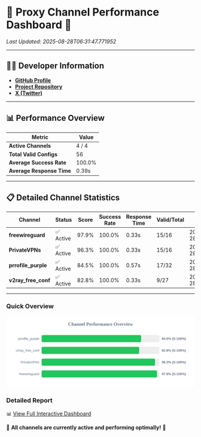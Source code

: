 # 🌟 Proxy Channel Performance Dashboard 🌟

_Last Updated: 2025-08-28T06:31:47.771952_

---

## 👩‍💻 Developer Information

- **[GitHub Profile](https://github.com/4n0nymou3)**  
- **[Project Repository](https://github.com/4n0nymou3/multi-proxy-config-fetcher)**  
- **[X (Twitter)](https://x.com/4n0nymou3)**  

---

## 📊 Performance Overview

| Metric                | Value       |
|-----------------------|-------------|
| **Active Channels**   | 4 / 4       |
| **Total Valid Configs** | 56          |
| **Average Success Rate** | 100.0%      |
| **Average Response Time** | 0.39s       |

---

## 📋 Detailed Channel Statistics

| Channel          | Status     | Score  | Success Rate | Response Time | Valid/Total | Last Success               |
|------------------|------------|--------|--------------|---------------|-------------|----------------------------|
| **freewireguard**  | ✅ Active  | 97.9%  | 100.0% | 0.33s         | 15/16       | 2025-08-28T06:31:47.770459 |
| **PrivateVPNs**  | ✅ Active  | 96.3%  | 100.0% | 0.33s         | 15/16       | 2025-08-28T06:31:47.408765 |
| **prrofile_purple**  | ✅ Active  | 84.5%  | 100.0% | 0.57s         | 17/32       | 2025-08-28T06:31:46.648076 |
| **v2ray_free_conf**  | ✅ Active  | 82.8%  | 100.0% | 0.33s         | 9/27       | 2025-08-28T06:31:47.043282 |

---

### Quick Overview
<div align="center">
  <a href="https://raw.githubusercontent.com/nullluser/NullRepo/refs/heads/main/assets/channel_stats_chart.svg">
    <img src="https://raw.githubusercontent.com/nullluser/NullRepo/refs/heads/main/assets/channel_stats_chart.svg" alt="Source Performance Statistics" width="800">
  </a>
</div>

### Detailed Report
📊 [View Full Interactive Dashboard](https://htmlpreview.github.io/?https://github.com/nullluser/NullRepo/blob/main/assets/performance_report.html)

🎉 **All channels are currently active and performing optimally!** 🎉
